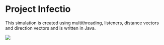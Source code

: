 # Project Infectio

This simulation is created using multithreading, listeners, distance vectors and direction vectors and is written in Java.

![](https://gitlab.com/spacecatbug/human-zombie-simulator/-/raw/master/Demo.gif)